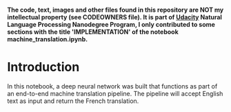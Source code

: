 #### The code, text, images and other files found in this repository are NOT my intellectual property (see CODEOWNERS file). It is part of [Udacity](https://www.udacity.com/) Natural Language Processing Nanodegree Program, I only contributed to some sections with the title 'IMPLEMENTATION' of the notebook machine_translation.ipynb.

# Introduction
In this notebook, a deep neural network was built that functions as part of an end-to-end machine translation pipeline. The pipeline will accept English text as input and return the French translation.


